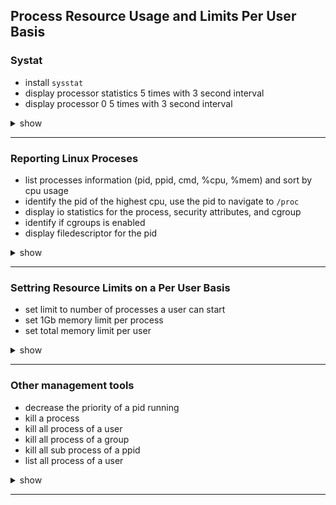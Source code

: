 ## Process Resource Usage and Limits Per User Basis

### Systat
- install `sysstat`
- display processor statistics 5 times with 3 second interval
- display processor 0 5 times with 3 second interval

<details><summary>show</summary>
<p>

```bash
sudo apt-get install sysstat
sudo mpstat -P ALL -u 3 4
sudo mpstat -P 0 -u 3 4
```

</p>
</details>

---

### Reporting Linux Proceses
- list processes information (pid, ppid, cmd, %cpu, %mem) and sort by cpu usage
- identify the pid of the highest cpu, use the pid to navigate to `/proc`
- display io statistics for the process, security attributes, and cgroup
- identify if cgroups is enabled
- display filedescriptor for the pid

<details><summary>show</summary>
<p>

```bash
ps -eo pid,ppid,cmd,%cpu,%mem --sort=-%cpu
sudo ls /proc/[id]/io
sudo ls /proc/[id]/attr/current
sudo ls /proc/[id]/cgroup
sudo cat /boot/config-$(uname -r) | grep -i cgroups
sudo ls -l /proc/[id]/fd
```

</p>
</details>

---

### Settring Resource Limits on a Per User Basis
- set limit to number of processes a user can start
- set 1Gb memory limit per process
- set total memory limit per user

<details><summary>show</summary>
<p>

```bash
sudo vi /etc/security/limits.conf
# add the lines for per process limit
user hard nproc 10
user hard as 1000000
# per user total limit
sudo vi /etc/cgconfig.conf
# add the lines
group memlimit {
    memory {
        memory.limit_in_bytes = 4000000000
    }
}
sudo vi /etc/cgrules.conf
# add the line
user memory memlimit/
```

</p>
</details>

---

### Other management tools
- decrease the priority of a pid running
- kill a process
- kill all process of a user
- kill all process of a group
- kill all sub process of a ppid
- list all process of a user

<details><summary>show</summary>
<p>

```bash
sudo renice -n 1 -p pid
sudo kill 123
sudo pkill -u user
sudo pkill -G mygroup
sudo pkill -P 123
sudo pgrep -l -u user
```

</p>
</details>

---
